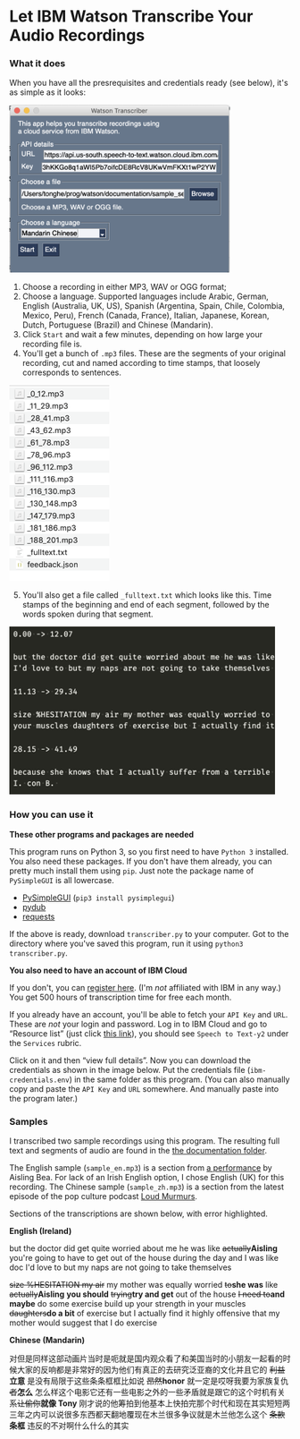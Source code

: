 # Let IBM Watson Transcribe Your Audio Recordings

### What it does

When you have all the presrequisites and credentials ready (see below), it's as simple as it looks:

<img src="documentation/img/gui.png" height="300px">

1. Choose a recording in either MP3, WAV or OGG format;
2. Choose a language. Supported languages include Arabic, German, English (Australia, UK, US), Spanish (Argentina, Spain, Chile, Colombia, Mexico, Peru), French (Canada, France), Italian, Japanese, Korean, Dutch, Portuguese (Brazil) and Chinese (Mandarin).
3. Click `Start` and wait a few minutes, depending on how large your recording file is.
4. You'll get a bunch of `.mp3` files. These are the segments of your original recording, cut and named according to time stamps, that loosely corresponds to sentences.

<img src="documentation/img/files.png" height="350px">

5. You'll also get a file called `_fulltext.txt` which looks like this. Time stamps of the beginning and end of each segment, followed by the words spoken during that segment. 

<img src="documentation/img/segs.png" height="300px">

### How you can use it

**These other programs and packages are needed**

This program runs on Python 3, so you first need to have `Python 3` installed. You also need these packages. If you don't have them already, you can pretty much install them using `pip`. Just note the package name of `PySimpleGUI` is all lowercase.

* [PySimpleGUI](https://pysimplegui.readthedocs.io/en/latest/) (`pip3 install pysimplegui`)
* [pydub](https://github.com/jiaaro/pydub)
* [requests](https://requests.readthedocs.io/en/master/)

If the above is ready, download `transcriber.py` to your computer. Got to the directory where you've saved this program, run it using `python3 transcriber.py`.

**You also need to have an account of IBM Cloud**

If you don't, you can [register here](https://cloud.ibm.com/registration). (I'm *not* affiliated with IBM in any way.) You get 500 hours of transcription time for free each month. 

If you already have an account, you'll be able to fetch your `API Key` and `URL`. These are *not* your login and password. Log in to IBM Cloud and go to “Resource list” (just click [this link](https://cloud.ibm.com/resources)), you should see `Speech to Text-y2` under the `Services` rubric.

Click on it and then “view full details”. Now you can download the credentials as shown in the image below. Put the credentials file (`ibm-credentials.env`) in the same folder as this program. (You can also manually copy and paste the `API Key` and `URL` somewhere. And manually paste into the program later.)

### Samples

I transcribed two sample recordings using this program. The resulting full text and segments of audio are found in the [the documentation folder](/documentation/).

The English sample (`sample_en.mp3`) is a section from [a performance](https://www.youtube.com/watch?v=avDfmV5RAfQ) by Aisling Bea. For lack of an Irish English option, I chose English (UK) for this recording. The Chinese sample (`sample_zh.mp3`) is a section from the latest episode of the pop culture podcast [Loud Murmurs](https://loudmurmurs.buzzsprout.com/). 

Sections of the transcriptions are shown below, with error highlighted.

**English (Ireland)**

but the doctor did get quite worried about me he was like <s>actually</s><strong>Aisling</strong> you're going to have to get out of the house during the day and I was like doc I'd love to but my naps are not going to take themselves 

<s>size %HESITATION my air</s><strong></strong> my mother was equally worried <s>to</s><strong>she was</strong> like <s>actually</s><strong>Aisling</strong> <strong>you should</strong> <s>trying</s><strong>try and get</strong> out of the house <s>I need to</s><strong>and maybe</strong> do some exercise build up your strength in your muscles <s>daughters</s><strong>do a bit</strong> of exercise but I actually find it highly offensive that my mother would suggest that I do exercise 

**Chinese (Mandarin)**

对但是同样这部动画片当时是呃就是国内观众看了和美国当时的小朋友一起看的时候大家的反响都是非常好的因为他们有真正的去研究泛亚裔的文化并且它的 <s>利益</s><strong>立意</strong> 是没有局限于这些条条框框比如说 <s>昂然</s><strong>honor</strong> 就一定是哎呀我要为家族复仇 <s>者</s><strong>怎么</strong> 怎么样这个电影它还有一些电影之外的一些矛盾就是跟它的这个时机有关系<s>让偷你</s><strong>就像 Tony</strong> 刚才说的他筹拍到他基本上快拍完那个时代和现在其实短短两三年之内可以说很多东西都天翻地覆现在木兰很多争议就是木兰他怎么这个 <s>条款</s><strong>条框</strong> 违反的不对啊什么什么的其实
